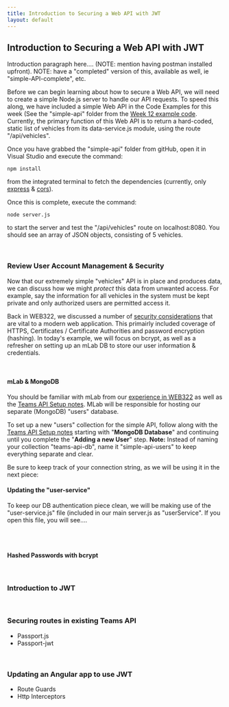 ```yaml
---
title: Introduction to Securing a Web API with JWT
layout: default
---
```


## Introduction to Securing a Web API with JWT

Introduction paragraph here.... (NOTE: mention having postman installed upfront).  NOTE: have a "completed" version of this, available as well, ie "simple-API-complete", etc.

Before we can begin learning about how to secure a Web API, we will need to create a simple Node.js server to handle our API requests.  To speed this along, we have included a simple Web API in the Code Examples for this week (See the "simple-api" folder from the [Week 12 example code](https://github.com/sictweb/web422/tree/master/Code%20Examples/week12).  Currently, the primary function of this Web API is to return a hard-coded, static list of vehicles from its data-service.js module, using the route "/api/vehicles".  

Once you have grabbed the "simple-api" folder from gitHub, open it in Visual Studio and execute the command:

```
npm install
```

from the integrated terminal to fetch the dependencies (currently, only [express](https://www.npmjs.com/package/express) & [cors](https://www.npmjs.com/package/cors)).

Once this is complete, execute the command:

```
node server.js
```

to start the server and test the "/api/vehicles" route on localhost:8080.  You should see an array of JSON objects, consisting of 5 vehicles. 

<br>

### Review User Account Management & Security

Now that our extremely simple "vehicles" API is in place and produces data, we can discuss how we might *protect* this data from unwanted access. For example, say the information for all vehicles in the system must be kept private and only authorized users are permitted access it.

Back in WEB322, we discussed a number of [security considerations](http://zenit.senecac.on.ca/~patrick.crawford/index.php/web322/course-notes/week12-class1/) that are vital to a modern web application.  This primairly included coverage of HTTPS, Certificates / Certificate Authorities and password encryption (hashing). In today's example, we will focus on bcrypt, as well as a refresher on setting up an mLab DB to store our user information & credentials.

<br>

#### mLab & MongoDB

You should be familiar with mLab from our [experience in WEB322](http://zenit.senecac.on.ca/~patrick.crawford/index.php/web322/course-notes/week8-class1/) as well as the [Teams API Setup notes](https://sictweb.github.io/web422/notes/teams-api-setup).  MLab will be responsible for hosting our separate (MongoDB) "users" database.

To set up a new "users" collection for the simple API, follow along with the [Teams API Setup notes](https://sictweb.github.io/web422/notes/teams-api-setup) starting with "**MongoDB Database**" and continuing until you complete the "**Adding a new User**" step.  **Note:** Instead of naming your collection "teams-api-db", name it "simple-api-users" to keep everything separate and clear.

Be sure to keep track of your connection string, as we will be using it in the next piece:

#### Updating the "user-service"

To keep our DB authentication piece clean, we will be making use of the "user-service.js" file (included in our main server.js as "userService".  If you open this file, you will see....

```
```

<br>

#### Hashed Passwords with bcrypt

<br>

### Introduction to JWT

<br>

### Securing routes in existing Teams API 

* Passport.js
* Passport-jwt

<br>

### Updating an Angular app to use JWT

* Route Guards
* Http Interceptors

<br>
